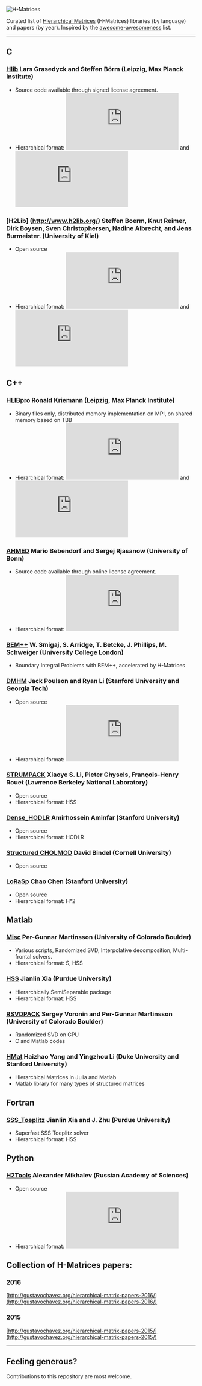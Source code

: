 ![H-Matrices](https://img.shields.io/badge/H-Matrices-green.svg "H-Matrices")

Curated list of [Hierarchical Matrices](http://en.wikipedia.org/wiki/Hierarchical_matrix) (H-Matrices) libraries (by language) and papers (by year). Inspired by the [awesome-awesomeness](https://github.com/bayandin/awesome-awesomeness) list.

***

## C

### [Hlib](http://hlib.org/) Lars Grasedyck and Steffen Börm (Leipzig, Max Planck Institute)
- Source code available through signed license agreement.
- Hierarchical format: ![](https://latex.codecogs.com/gif.latex?%5Cmathcal%7BH%7D) and ![](https://latex.codecogs.com/gif.latex?%5Cmathcal%7BH%7D%5E2)

### [H2Lib] (http://www.h2lib.org/) Steffen Boerm, Knut Reimer, Dirk Boysen, Sven Christophersen, Nadine Albrecht, and Jens Burmeister.  (University of Kiel)
- Open source
- Hierarchical format: ![](https://latex.codecogs.com/gif.latex?%5Cmathcal%7BH%7D) and ![](https://latex.codecogs.com/gif.latex?%5Cmathcal%7BH%7D%5E2)



## C++

### [HLIBpro](http://www.hlibpro.com) Ronald Kriemann (Leipzig, Max Planck Institute)
- Binary files only, distributed memory implementation on MPI, on shared memory based on TBB
- Hierarchical format: ![](https://latex.codecogs.com/gif.latex?%5Cmathcal%7BH%7D) and ![](https://latex.codecogs.com/gif.latex?%5Cmathcal%7BH%7D%5E2)

### [AHMED](https://github.com/xantares/ahmed) Mario Bebendorf and Sergej Rjasanow (University of Bonn) 
- Source code available through online license agreement.
- Hierarchical format: ![](https://latex.codecogs.com/gif.latex?%5Cmathcal%7BH%7D)

### [BEM++](https://github.com/bempp/bempp) W. Smigaj, S. Arridge, T. Betcke, J. Phillips, M. Schweiger (University College London)
- Boundary Integral Problems with BEM++, accelerated by H-Matrices

### [DMHM](https://bitbucket.org/poulson/dmhm) Jack Poulson and Ryan Li (Stanford University and Georgia Tech) 
- Open source
- Hierarchical format: ![](https://latex.codecogs.com/gif.latex?%5Cmathcal%7BH%7D)

### [STRUMPACK](http://portal.nersc.gov/project/sparse/strumpack/) Xiaoye S. Li, Pieter Ghysels, François-Henry Rouet (Lawrence Berkeley National Laboratory)
- Open source
- Hierarchical format: HSS

### [Dense_HODLR](https://github.com/amiraa127/Dense_HODLR) Amirhossein Aminfar (Stanford University)
- Open source
- Hierarchical format: HODLR

### [Structured CHOLMOD](https://github.com/jeffchadwick/rank_structured_cholesky/tree/master/src) David Bindel (Cornell University)
- Open source

### [LoRaSp](https://bitbucket.org/hadip/lorasp) Chao Chen (Stanford University)
- Open source
- Hierarchical format: H^2

## Matlab
### [Misc](http://amath.colorado.edu/faculty/martinss/2014_CBMS/codes.html) Per-Gunnar Martinsson (University of Colorado Boulder) 
- Various scripts, Randomized SVD, Interpolative decomposition, Multi-frontal solvers.
- Hierarchical format: S, HSS

### [HSS](http://www.math.purdue.edu/~xiaj/) 	Jianlin Xia (Purdue University)
- Hierarchically SemiSeparable package
- Hierarchical format: HSS

### [RSVDPACK](https://github.com/sergeyvoronin/LowRankSVDCodes) Sergey Voronin and Per-Gunnar Martinsson (University of Colorado Boulder) 
- Randomized SVD on GPU
- C and Matlab codes

### [HMat](https://github.com/YingzhouLi/HMat) Haizhao Yang and Yingzhou Li (Duke University and Stanford University)
- Hierarchical Matrices in Julia and Matlab 
- Matlab library for many types of structured matrices


## Fortran
### [SSS_Toeplitz](http://www.math.purdue.edu/~xiaj/frameright.html) Jianlin Xia and J. Zhu (Purdue University) 
- Superfast SSS Toeplitz solver
- Hierarchical format: HSS


## Python
### [H2Tools](https://bitbucket.org/muxas/h2tools) Alexander Mikhalev (Russian Academy of Sciences) 
- Open source
- Hierarchical format: ![](https://latex.codecogs.com/gif.latex?%5Cmathcal%7BH%7D%5E2)


## Collection of H-Matrices papers:
### 2016
[http://gustavochavez.org/hierarchical-matrix-papers-2016/](http://gustavochavez.org/hierarchical-matrix-papers-2016/)
### 2015
[http://gustavochavez.org/hierarchical-matrix-papers-2015/](http://gustavochavez.org/hierarchical-matrix-papers-2015/)

***
## Feeling generous?
Contributions to this repository are most welcome.
